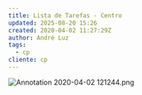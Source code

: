 ```yaml
---
title: Lista de Tarefas - Centro
updated: 2025-08-20 15:26
created: 2020-04-02 11:27:29Z
author: André Luz
tags:
  - cp
cliente: cp
---
```


![Annotation 2020-04-02 121244.png](Annotation_2020-04-02_121244.png)